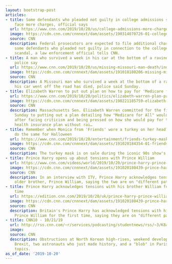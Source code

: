 ```yaml
---
layout: bootstrap-post
articles:
- title: Some defendants who pleaded not guilty in college admissions scandal may
    face more charges, official says
  url: https://www.cnn.com/2019/10/20/us/college-admissions-more-charges/index.html
  image: https://cdn.cnn.com/cnnnext/dam/assets/190314070726-01-college-admissions-scam-stanford-super-tease.jpg
  source: CNN
  description: Federal prosecutors are expected to file additional charges against
    some defendants who pleaded not guilty in connection to the college admissions
    scandal, a law enforcement official tells CNN.
- title: A man who survived a week in his car at the bottom of a ravine has died,
    police say
  url: https://www.cnn.com/2019/10/20/us/missing-missouri-man-death/index.html
  image: https://cdn.cnn.com/cnnnext/dam/assets/191018180206-missing-missouri-man-found-super-tease.jpg
  source: CNN
  description: A Missouri man who survived a week at the bottom of a ravine after
    his car went off the road has died, police said Sunday.
- title: Elizabeth Warren to put out plan on how to pay for 'Medicare for All'
  url: https://www.cnn.com/2019/10/20/politics/elizabeth-warren-plan-pay-medicare-for-all/index.html
  image: https://cdn.cnn.com/cnnnext/dam/assets/190221185759-elizabeth-warren-file-0218-super-tease.jpg
  source: CNN
  description: Massachusetts Sen. Elizabeth Warren committed for the first time on
    Sunday to putting out a plan detailing how "Medicare for All" would be funded,
    after facing criticism and being pressed on how she would pay for the national
    health insurance plan without rai…
- title: Remember when Monica from 'Friends' wore a turkey on her head? Now you can
    do the same for Halloween
  url: https://www.cnn.com/2019/10/20/entertainment/friends-turkey-mask-halloween-trnd/index.html
  image: https://cdn.cnn.com/cnnnext/dam/assets/191020184354-01-friends-turkey-head-restricted-super-tease.jpg
  source: CNN
  description: The turkey mask is on sale during the iconic 90s show's 25th anniversary.
- title: Prince Harry opens up about tensions with Prince William
  url: https://www.cnn.com/videos/world/2019/10/20/prince-harry-prince-william-tensions-itv-nr-sot-vpx.cnn
  image: https://cdn.cnn.com/cnnnext/dam/assets/191020180439-prince-harry-itv-interview-super-tease.jpg
  source: CNN
  description: In an interview with ITV, Prince Harry acknowledges tensions with his
    older brother, Prince William, saying the two are on "different paths."
- title: Prince Harry acknowledges tensions with his brother William for the first
    time
  url: https://edition.cnn.com/2019/10/20/uk/prince-harry-prince-william-tensions-trnd/index.html
  image: https://cdn.cnn.com/cnnnext/dam/assets/191020180439-prince-harry-itv-interview-super-tease.jpg
  source: CNN
  description: Britain's Prince Harry has acknowledged tensions with his older brother
    Prince William for the first time, saying they are on "different paths."
- title: CNN10 - 10/21/19
  url: http://rss.cnn.com/~r/services/podcasting/studentnews/rss/~3/K8akwgsAEEw/ten-1021.cnn_2847678_ios_1240.mp4
  image: 
  source: CNN
  description: Obstructions at North Korean high-rises, weekend developments concerning
    Brexit, two astronauts who just made history, and a "blob" in Paris are today's
    topics.
as_of_date: '2019-10-20'
---
```


